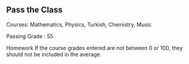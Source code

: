## Pass the Class
Courses: Mathematics, Physics, Turkish, Chemistry, Music

Passing Grade : 55

Homework
If the course grades entered are not between 0 or 100, they should not be included in the average.